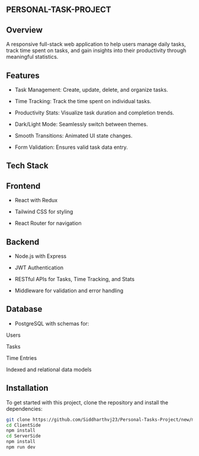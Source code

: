 ## PERSONAL-TASK-PROJECT

## Overview
A responsive full-stack web application to help users manage daily tasks, track time spent on tasks, and gain insights into their productivity through meaningful statistics.

## Features
- Task Management: Create, update, delete, and organize tasks.

- Time Tracking: Track the time spent on individual tasks.

- Productivity Stats: Visualize task duration and completion trends.

- Dark/Light Mode: Seamlessly switch between themes.

- Smooth Transitions: Animated UI state changes.

- Form Validation: Ensures valid task data entry.

## Tech Stack
## Frontend
- React with Redux

- Tailwind CSS for styling

- React Router for navigation

## Backend
- Node.js with Express

- JWT Authentication

- RESTful APIs for Tasks, Time Tracking, and Stats

- Middleware for validation and error handling

## Database
- PostgreSQL with schemas for:

Users

Tasks

Time Entries

Indexed and relational data models

## Installation

To get started with this project, clone the repository and install the dependencies:

```bash
git clone https://github.com/Siddharthvj23/Personal-Tasks-Project/new/main
cd ClientSide
npm install
cd ServerSide
npm install
npm run dev

